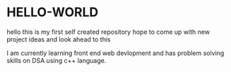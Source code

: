 # HELLO-WORLD
hello this is my first self created repository hope to come up with new project ideas and look ahead to this

I am currently learning front end web devlopment and has problem solving skills on DSA using c++ language.
